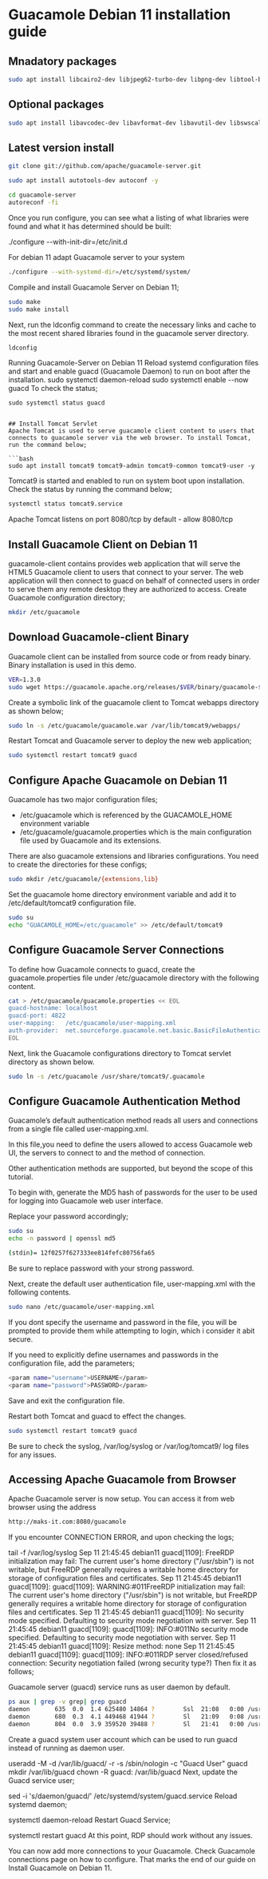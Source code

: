 # Guacamole Debian 11 installation guide

## Mnadatory packages

```bash
sudo apt install libcairo2-dev libjpeg62-turbo-dev libpng-dev libtool-bin libossp-uuid-dev -y
```

## Optional packages

```bash
sudo apt install libavcodec-dev libavformat-dev libavutil-dev libswscale-dev freerdp2-dev libpango1.0-dev libssh2-1-dev libtelnet-dev libvncserver-dev libwebsockets-dev libpulse-dev libssl-dev libvorbis-dev libwebp-dev -y
```

## Latest version install

```bash
git clone git://github.com/apache/guacamole-server.git
```

```bash
sudo apt install autotools-dev autoconf -y
```

```bash
cd guacamole-server
autoreconf -fi
```


Once you run configure, you can see what a listing of what libraries were found and what it has determined should be built:

./configure --with-init-dir=/etc/init.d

For debian 11 adapt Guacamole server to your system

```bash
./configure --with-systemd-dir=/etc/systemd/system/
```

Compile and install Guacamole Server on Debian 11;

```bash
sudo make
sudo make install
```

Next, run the ldconfig command to create the necessary links and cache to the most recent shared libraries found in the guacamole server directory.

```bash
ldconfig
```

Running Guacamole-Server on Debian 11
Reload systemd configuration files and start and enable guacd (Guacamole Daemon) to run on boot after the installation.
sudo systemctl daemon-reload
sudo systemctl enable --now guacd
To check the status;

```
sudo systemctl status guacd


## Install Tomcat Servlet
Apache Tomcat is used to serve guacamole client content to users that connects to guacamole server via the web browser. To install Tomcat, run the command below;

```bash
sudo apt install tomcat9 tomcat9-admin tomcat9-common tomcat9-user -y
```

Tomcat9 is started and enabled to run on system boot upon installation. Check the status by running the command below;

```bash
systemctl status tomcat9.service
```

Apache Tomcat listens on port 8080/tcp by default - allow 8080/tcp


## Install Guacamole Client on Debian 11

guacamole-client contains provides web application that will serve the HTML5 Guacamole client to users that connect to your server. The web application will then connect to guacd on behalf of connected users in order to serve them any remote desktop they are authorized to access.
Create Guacamole configuration directory;

```bash
mkdir /etc/guacamole
```

## Download Guacamole-client Binary
Guacamole client can be installed from source code or from ready binary. Binary installation is used in this demo.

```bash
VER=1.3.0
sudo wget https://guacamole.apache.org/releases/$VER/binary/guacamole-$VER.war -O /etc/guacamole/guacamole.war
```

Create a symbolic link of the guacamole client to Tomcat webapps directory as shown below;

```bash
sudo ln -s /etc/guacamole/guacamole.war /var/lib/tomcat9/webapps/
```

Restart Tomcat and Guacamole server to deploy the new web application;


```bash
sudo systemctl restart tomcat9 guacd
```

## Configure Apache Guacamole on Debian 11

Guacamole has two major configuration files;

* /etc/guacamole which is referenced by the GUACAMOLE_HOME environment variable
* /etc/guacamole/guacamole.properties which is the main configuration file used by Guacamole and its extensions.

There are also guacamole extensions and libraries configurations. You need to create the directories for these configs;

```bash
sudo mkdir /etc/guacamole/{extensions,lib}
```

Set the guacamole home directory environment variable and add it to /etc/default/tomcat9 configuration file.

```bash
sudo su
echo "GUACAMOLE_HOME=/etc/guacamole" >> /etc/default/tomcat9
```

## Configure Guacamole Server Connections

To define how Guacamole connects to guacd, create the guacamole.properties file under /etc/guacamole directory with the following content.

```bash
cat > /etc/guacamole/guacamole.properties << EOL
guacd-hostname: localhost
guacd-port: 4822
user-mapping:   /etc/guacamole/user-mapping.xml
auth-provider:  net.sourceforge.guacamole.net.basic.BasicFileAuthenticationProvider
EOL
```

Next, link the Guacamole configurations directory to Tomcat servlet directory as shown below.

```bash
sudo ln -s /etc/guacamole /usr/share/tomcat9/.guacamole
```

## Configure Guacamole Authentication Method

Guacamole’s default authentication method reads all users and connections from a single file called user-mapping.xml.

In this file,you need to define the users allowed to access Guacamole web UI, the servers to connect to and the method of connection.

Other authentication methods are supported, but beyond the scope of this tutorial.

To begin with, generate the MD5 hash of passwords for the user to be used for logging into Guacamole web user interface.

Replace your password accordingly;

```bash
sudo su
echo -n password | openssl md5
```

```bash
(stdin)= 12f0257f627333ee814fefc80756fa65
```

Be sure to replace password with your strong password.

Next, create the default user authentication file, user-mapping.xml with the following contents.

```bash
sudo nano /etc/guacamole/user-mapping.xml
```

If you dont specify the username and password in the file, you will be prompted to provide them while attempting to login, which i consider it abit secure.

If you need to explicitly define usernames and passwords in the configuration file, add the parameters;

```bash
<param name="username">USERNAME</param>
<param name="password">PASSWORD</param>
```

Save and exit the configuration file.

Restart both Tomcat and guacd to effect the changes.

```bash
sudo systemctl restart tomcat9 guacd
```

Be sure to check the syslog, /var/log/syslog or /var/log/tomcat9/ log files for any issues.

## Accessing Apache Guacamole from Browser

Apache Guacamole server is now setup. You can access it from web browser using the address 

```bash
http://maks-it.com:8080/guacamole
```









If you encounter CONNECTION ERROR, and upon checking the logs;

tail -f /var/log/syslog
Sep 11 21:45:45 debian11 guacd[1109]: FreeRDP initialization may fail: The current user's home directory ("/usr/sbin") is not writable, but FreeRDP generally requires a writable home directory for storage of configuration files and certificates.
Sep 11 21:45:45 debian11 guacd[1109]: guacd[1109]: WARNING:#011FreeRDP initialization may fail: The current user's home directory ("/usr/sbin") is not writable, but FreeRDP generally requires a writable home directory for storage of configuration files and certificates.
Sep 11 21:45:45 debian11 guacd[1109]: No security mode specified. Defaulting to security mode negotiation with server.
Sep 11 21:45:45 debian11 guacd[1109]: guacd[1109]: INFO:#011No security mode specified. Defaulting to security mode negotiation with server.
Sep 11 21:45:45 debian11 guacd[1109]: Resize method: none
Sep 11 21:45:45 debian11 guacd[1109]: guacd[1109]: INFO:#011RDP server closed/refused connection: Security negotiation failed (wrong security type?)
Then fix it as follows;

Guacamole server (guacd) service runs as user daemon by default.

```bash
ps aux | grep -v grep| grep guacd
daemon       635  0.0  1.4 625480 14864 ?        Ssl  21:08   0:00 /usr/local/sbin/guacd -f
daemon       680  0.3  4.1 449468 41944 ?        Sl   21:09   0:08 /usr/local/sbin/guacd -f
daemon       804  0.0  3.9 359520 39488 ?        Sl   21:41   0:00 /usr/local/sbin/guacd -f
```

Create a guacd system user account which can be used to run guacd instead of running as daemon user.

useradd -M -d /var/lib/guacd/ -r -s /sbin/nologin -c "Guacd User" guacd
mkdir /var/lib/guacd
chown -R guacd: /var/lib/guacd
Next, update the Guacd service user;

sed -i 's/daemon/guacd/' /etc/systemd/system/guacd.service
Reload systemd daemon;

systemctl daemon-reload
Restart Guacd Service;

systemctl restart guacd
At this point, RDP should work without any issues.

You can now add more connections to your Guacamole. Check Guacamole connections page on how to configure. That marks the end of our guide on Install Guacamole on Debian 11.
